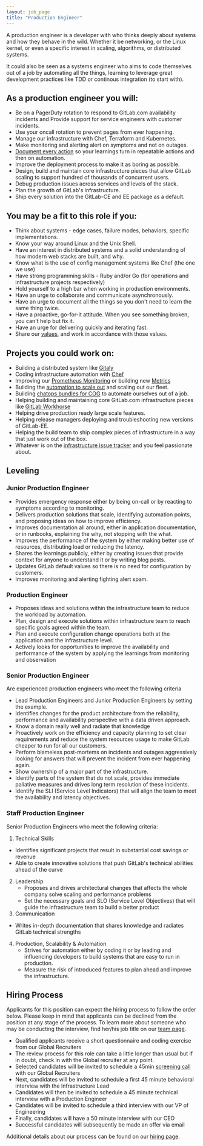 ```yaml
---
layout: job_page
title: "Production Engineer"
---
```


A production engineer is a developer with who thinks deeply about systems and
how they behave in the wild. Whether it be networking, or the Linux kernel,
or even a specific interest in scaling, algorithms, or distributed systems.

It could also be seen as a systems engineer who aims to code themselves out of
a job by automating all the things, learning to leverage great development
practices like TDD or continous integration (to start with).

## As a production engineer you will:

* Be on a PagerDuty rotation to respond to GitLab.com availability incidents and
  Provide support for service engineers with customer incidents.
* Use your oncall rotation to prevent pages from ever happening.
* Manage our infrastructure with Chef, Terraform and Kubernetes.
* Make monitoring and alerting alert on symptoms and not on outages.
* [Document every action](https://gitlab.com/gitlab-com/runbooks) so your learnings turn in repeatable actions and then on automation.
* Improve the deployment process to make it as boring as possible.
* Design, build and maintain core infrastructure pieces that allow GitLab scaling to support hundred of thousands of concurrent users.
* Debug production issues across services and levels of the stack.
* Plan the growth of GitLab's infrastructure.
* Ship every solution into the GitLab-CE and EE package as a default.

## You may be a fit to this role if you:

* Think about systems - edge cases, failure modes, behaviors, specific implementations.
* Know your way around Linux and the Unix Shell.
* Have an interest in distributed systems and a solid understanding of how modern web stacks are built, and why.
* Know what is the use of config management systems like Chef (the one we use)
* Have strong programming skills - Ruby and/or Go (for operations and infrastructure projects respectively)
* Hold yourself to a high bar when working in production environments.
* Have an urge to collaborate and communicate asynchronously.
* Have an urge to document all the things so you don't need to learn the same thing twice.
* Have a proactive, go-for-it attitude. When you see something broken, you can't help
  but fix it.
* Have an urge for delivering quickly and iterating fast.
* Share our [values](/handbook/#values), and work in accordance with those
  values.

## Projects you could work on:

* Building a distributed system like [Gitaly](https://gitlab.com/gitlab-org/gitaly)
* Coding infrastructure automation with [Chef](https://gitlab.com/gitlab-cookbooks/)
* Improving our [Prometheus Monitoring](https://gitlab.com/gitlab-cookbooks/gitlab-prometheus) or building new [Metrics](https://gitlab.com/gitlab-org/gitlab-monitor)
* Building the [automation to scale out](https://gitlab.com/gitlab-com/infrastructure/issues/892) and scaling out our fleet.
* Building [chatops bundles for COG](https://gitlab.com/gitlab-cog/) to automate ourselves out of a job.
* Helping building and maintaining core GitLab.com infrastructure pieces like [GitLab Workhorse](https://gitlab.com/gitlab-org/gitlab-workhorse/)
* Helping drive production ready large scale features.
* Helping release managers deploying and troubleshooting new versions of GitLab-EE.
* Helping the build team to ship complex pieces of infrastructure in a way that just work out of the box.
* Whatever is on the [infrastructure issue tracker](https://gitlab.com/gitlab-com/infrastructure/issues) and you feel passionate about.

## Leveling

### Junior Production Engineer

* Provides emergency response either by being on-call or by reacting to symptoms according to monitoring.
* Delivers production solutions that scale, identifying automation points, and proposing ideas on how to improve efficiency.
* Improves documentation all around, either in application documentation, or in runbooks, explaining the why, not stopping with the what.
* Improves the performance of the system by either making better use of resources, distributing load or reducing the latency.
* Shares the learnings publicly, either by creating issues that provide context for anyone to understand it or by writing blog posts.
* Updates GitLab default values so there is no need for configuration by customers.
* Improves monitoring and alerting fighting alert spam.

### Production Engineer

* Proposes ideas and solutions within the infrastructure team to reduce the workload by automation.
* Plan, design and execute solutions within infrastructure team to reach specific goals agreed within the team.
* Plan and execute configuration change operations both at the application and the infrastructure level.
* Actively looks for opportunities to improve the availability and performance of the system by applying the learnings from monitoring and observation

### Senior Production Engineer

Are experienced production engineers who meet the following criteria

* Lead Production Engineers and Junior Production Engineers by setting the example.
* Identifies changes for the product architecture from the reliability, performance and availability perspective with a data driven approach.
* Know a domain really well and radiate that knowledge
* Proactively work on the efficiency and capacity planning to set clear requirements and reduce the system resources usage to make GitLab cheaper to run for all our customers.
* Perform blameless post-mortems on incidents and outages aggressively looking for answers that will prevent the incident from ever happening again.
* Show ownership of a major part of the infrastructure.
* Identify parts of the system that do not scale, provides immediate paliative measures and drives long term resolution of these incidents.
* Identify the SLI (Service Level Indicators) that will align the team to meet the availability and latency objectives.

### Staff Production Engineer

Senior Production Engineers who meet the following criteria:

1. Technical Skills
  * Identifies significant projects that result in substantial cost savings or revenue
  * Able to create innovative solutions that push GitLab's technical abilities ahead of the curve
2. Leadership
	* Proposes and drives architectural changes that affects the whole company solve scaling and performance problems
	* Set the necessary goals and SLO (Service Level Objectives) that will guide the infrastructure team to build a better product
3. Communication
  * Writes in-depth documentation that shares knowledge and radiates GitLab technical strengths
4. Production, Scalability & Automation
	* Strives for automation either by coding it or by leading and influencing developers to build systems that are easy to run in production.
	* Measure the risk of introduced features to plan ahead and improve the infrastructure.


## Hiring Process

Applicants for this position can expect the hiring process to follow the order below. Please keep in mind that applicants can be declined from the position at any stage of the process. To learn more about someone who may be conducting the interview, find her/his job title on our [team page](/team).

* Qualified applicants receive a short questionnaire and coding exercise from our Global Recruiters
* The review process for this role can take a little longer than usual but if in doubt, check in with the Global recruiter at any point.
* Selected candidates will be invited to schedule a 45min [screening call](/handbook/hiring/#screening-call) with our Global Recruiters
* Next, candidates will be invited to schedule a first 45 minute behavioral interview with the Infrastructure Lead
* Candidates will then be invited to schedule a 45 minute technical interview with a Production Engineer
* Candidates will be invited to schedule a third interview with our VP of Engineering
* Finally, candidates will have a 50 minute interview with our CEO
* Successful candidates will subsequently be made an offer via email


Additional details about our process can be found on our [hiring page](/handbook/hiring).

